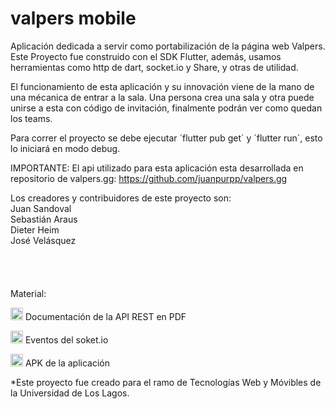 # valpers mobile
Aplicación dedicada a servir como portabilización de la página web Valpers. Este Proyecto fue construido con el SDK Flutter, además, usamos herramientas como http de dart, socket.io y Share, y otras de utilidad.

El funcionamiento de esta aplicación y su innovación viene de la mano de una mécanica de entrar a la sala. Una persona crea una sala y otra puede unirse a esta con código de invitación, finalmente podrán ver como quedan los teams.

Para correr el proyecto se debe ejecutar ´flutter pub get´ y ´flutter run´, esto lo iniciará en modo debug.


IMPORTANTE: El api utilizado para esta aplicación esta desarrollada en repositorio de valpers.gg: https://github.com/juanpurpp/valpers.gg


Los creadores y contribuidores de este proyecto son:<br/>
Juan Sandoval<br/>
Sebastián Araus<br/>
Dieter Heim<br/>
José Velásquez<br/>
<br/><br/><br/><br/>
Material:

<a title="Documentación API REST PDF" href="https://drive.google.com/file/d/1hGLb3Cx-U_Xzidvjl1QBXmiDAtP2pcnk/view?usp=sharing"><img src="http://www.ugelcp.gob.pe/assets/img/iconos/icono-pdf.png" alt="Documentación API REST" width="20" height="20"/></a>   Documentación de la API REST en PDF

<a title="Eventos del soket.io" href="https://drive.google.com/file/d/1-w-YW4Bz-GS1Qairs3GwiEF91MLa8pOm/view?usp=sharing"><img src="http://www.ugelcp.gob.pe/assets/img/iconos/icono-pdf.png" alt="Eventos del soket.io" width="20" height="20"/></a>   Eventos del soket.io

<a title="Eventos del soket.io" href="https://drive.google.com/file/d/1ewlPeJFzs4GBhfR__u506Kc-8eGSN9Jk/view?usp=sharing"><img src="https://cdn-icons-png.flaticon.com/512/28/28869.png" alt="APK de la aplicación" width="20" height="20"/></a>   APK de la aplicación

*Este proyecto fue creado para el ramo de Tecnologías Web y Móvibles de la Universidad de Los Lagos.

[1]: https://drive.google.com/file/d/1YfqxyKQ3IlEuOzJiJX93Do5-AzdpdYiG/view?usp=sharing
